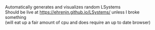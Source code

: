 Automatically generates and visualizes random LSystems  
Should be live at https://ehrenjn.github.io/LSystems/ unless I broke something  
(will eat up a fair amount of cpu and does require an up to date browser)